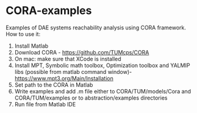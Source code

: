 # CORA-examples
Examples of DAE systems reachability analysis using CORA framework.
How to use it:
1. Install Matlab
2. Download CORA - https://github.com/TUMcps/CORA
3. On mac: make sure that XCode is installed
4. Install MPT, Symbolic math toolbox, Optimization toolbox and YALMIP libs (possible from matlab command window)- https://www.mpt3.org/Main/Installation
5. Set path to the CORA in Matlab
6. Write examples and add .m file either to CORA/TUM/models/Cora and CORA/TUM/examples or to abstraction/examples directories
7. Run file from Matlab IDE
